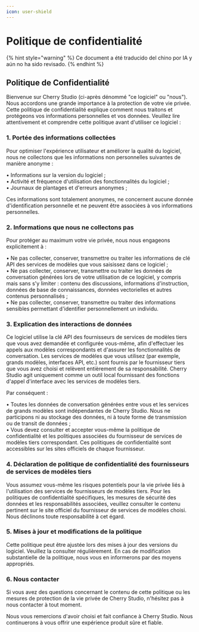 ```yaml
---
icon: user-shield
---
```


# Politique de confidentialité

{% hint style="warning" %}
Ce document a été traducido del chino por IA y aún no ha sido revisado.
{% endhint %}

## Politique de Confidentialité

Bienvenue sur Cherry Studio (ci-après dénommé "ce logiciel" ou "nous"). Nous accordons une grande importance à la protection de votre vie privée. Cette politique de confidentialité explique comment nous traitons et protégeons vos informations personnelles et vos données. Veuillez lire attentivement et comprendre cette politique avant d'utiliser ce logiciel :

### 1. Portée des informations collectées

Pour optimiser l'expérience utilisateur et améliorer la qualité du logiciel, nous ne collectons que les informations non personnelles suivantes de manière anonyme :

• Informations sur la version du logiciel ;\
• Activité et fréquence d'utilisation des fonctionnalités du logiciel ;\
• Journaux de plantages et d'erreurs anonymes ;

Ces informations sont totalement anonymes, ne concernent aucune donnée d'identification personnelle et ne peuvent être associées à vos informations personnelles.

### 2. Informations que nous ne collectons pas

Pour protéger au maximum votre vie privée, nous nous engageons explicitement à :

• Ne pas collecter, conserver, transmettre ou traiter les informations de clé API des services de modèles que vous saisissez dans ce logiciel ;\
• Ne pas collecter, conserver, transmettre ou traiter les données de conversation générées lors de votre utilisation de ce logiciel, y compris mais sans s'y limiter : contenu des discussions, informations d'instruction, données de base de connaissances, données vectorielles et autres contenus personnalisés ;\
• Ne pas collecter, conserver, transmettre ou traiter des informations sensibles permettant d'identifier personnellement un individu.

### 3. Explication des interactions de données

Ce logiciel utilise la clé API des fournisseurs de services de modèles tiers que vous avez demandée et configurée vous-même, afin d'effectuer les appels aux modèles correspondants et d'assurer les fonctionnalités de conversation. Les services de modèles que vous utilisez (par exemple, grands modèles, interfaces API, etc.) sont fournis par le fournisseur tiers que vous avez choisi et relèvent entièrement de sa responsabilité. Cherry Studio agit uniquement comme un outil local fournissant des fonctions d'appel d'interface avec les services de modèles tiers.

Par conséquent :

• Toutes les données de conversation générées entre vous et les services de grands modèles sont indépendantes de Cherry Studio. Nous ne participons ni au stockage des données, ni à toute forme de transmission ou de transit de données ;\
• Vous devez consulter et accepter vous-même la politique de confidentialité et les politiques associées du fournisseur de services de modèles tiers correspondant. Ces politiques de confidentialité sont accessibles sur les sites officiels de chaque fournisseur.

### 4. Déclaration de politique de confidentialité des fournisseurs de services de modèles tiers

Vous assumez vous-même les risques potentiels pour la vie privée liés à l'utilisation des services de fournisseurs de modèles tiers. Pour les politiques de confidentialité spécifiques, les mesures de sécurité des données et les responsabilités associées, veuillez consulter le contenu pertinent sur le site officiel du fournisseur de services de modèles choisi. Nous déclinons toute responsabilité à cet égard.

### 5. Mises à jour et modifications de la politique

Cette politique peut être ajustée lors des mises à jour des versions du logiciel. Veuillez la consulter régulièrement. En cas de modification substantielle de la politique, nous vous en informerons par des moyens appropriés.

### 6. Nous contacter

Si vous avez des questions concernant le contenu de cette politique ou les mesures de protection de la vie privée de Cherry Studio, n'hésitez pas à nous contacter à tout moment.

Nous vous remercions d'avoir choisi et fait confiance à Cherry Studio. Nous continuerons à vous offrir une expérience produit sûre et fiable.

